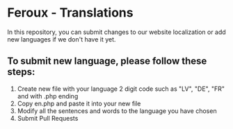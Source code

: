 # Feroux - Translations

In this repository, you can submit changes to our website localization or add new languages if we don't have it yet.

## To submit new language, please follow these steps:
1. Create new file with your language 2 digit code such as "LV", "DE", "FR" and with .php ending
2. Copy en.php and paste it into your new file
3. Modify all the sentences and words to the language you have chosen
4. Submit Pull Requests
